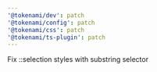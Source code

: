 ```yaml
---
'@tokenami/dev': patch
'@tokenami/config': patch
'@tokenami/css': patch
'@tokenami/ts-plugin': patch
---
```


Fix ::selection styles with substring selector
